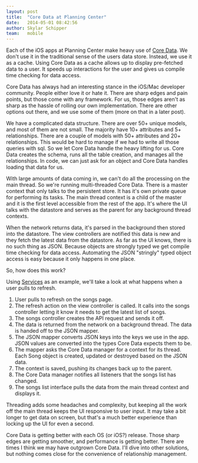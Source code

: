 ```yaml
---
layout: post
title:  "Core Data at Planning Center"
date:   2014-05-01 08:42:56
author: Skylar Schipper
team:   mobile
---
```


Each of the iOS apps at Planning Center make heavy use of [Core Data][0]. We don't use it in the traditional sense of the users data store.  Instead, we use it as a cache. Using Core Data as a cache allows up to display pre-fetched data to a user. It speeds up interactions for the user and gives us compile time checking for data access.

Core Data has always had an interesting stance in the iOS/Mac developer community. People either love it or hate it. There are sharp edges and pain points, but those come with any framework. For us, those edges aren't as sharp as the hassle of rolling our own implementation. There are other options out there, and we use some of them (more on that in a later post).

We have a complicated data structure. There are over 50+ unique models, and most of them are not small. The majority have 10+ attributes and 5+ relationships. There are a couple of models with 50+ attributes and 20+ relationships. This would be hard to manage if we had to write all those queries with sql. So we let Core Data handle the heavy lifting for us. Core Data creates the schema, runs all the table creation, and manages all the relationships. In code, we can just ask for an object and Core Data handles loading that data for us.

With large amounts of data coming in, we can't do all the processing on the main thread. So we're running multi-threaded Core Data. There is a master context that only talks to the persistent store. It has it's own private queue for performing its tasks. The main thread context is a child of the master and it is the first level accessible from the rest of the app. It's where the UI talks with the datastore and serves as the parent for any background thread contexts.

When the network returns data, it's parsed in the background then stored into the datastore. The view controllers are notified this data is new and they fetch the latest data from the datastore. As far as the UI knows, there is no such thing as JSON. Because objects are strongly typed we get compile time checking for data access. Automating the JSON "stringly" typed object access is easy because it only happens in one place.

So, how does this work?

Using [Services][2] as an example, we'll take a look at what happens when a user pulls to refresh.

1. User pulls to refresh on the songs page.
2. The refresh action on the view controller is called.  It calls into the songs controller letting it know it needs to get the latest list of songs.
3. The songs controller creates the API request and sends it off.
4. The data is returned from the network on a background thread. The data is handed off to the JSON mapper.
5. The JSON mapper converts JSON keys into the keys we use in the app. JSON values are converted into the types Core Data expects them to be.
6. The mapper asks the Core Data manager for a context for its thread. Each Song object is created, updated or destroyed based on the JSON data.
7. The context is saved, pushing its changes back up to the parent.
8. The Core Data manager notifies all listeners that the songs list has changed.
9.  The songs list interface pulls the data from the main thread context and displays it.

Threading adds some headaches and complexity, but keeping all the work off the main thread keeps the UI responsive to user input. It may take a bit longer to get data on screen, but that's a much better experience than locking up the UI for even a second.

Core Data is getting better with each OS (or iOS?) release. Those sharp edges are getting smoother, and performance is getting better. There are times I think we may have outgrown Core Data. I'll dive into other solutions, but nothing comes close for the convenience of relationship management.


[0]: https://developer.apple.com/library/mac/documentation/Cocoa/Conceptual/CoreData/cdProgrammingGuide.html
[2]: http://appstore.com/planningcenterservices